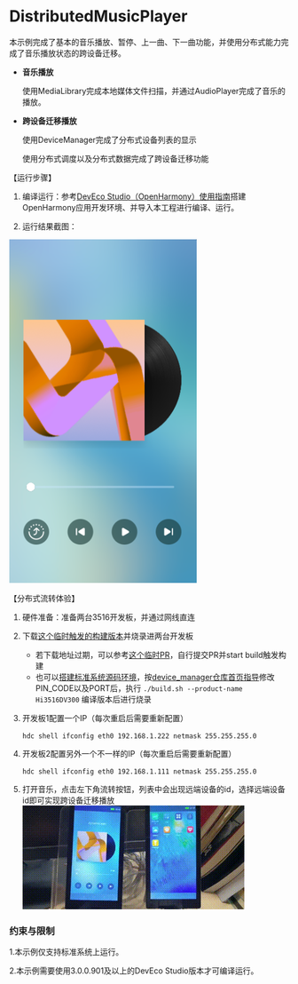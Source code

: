# DistributedMusicPlayer

本示例完成了基本的音乐播放、暂停、上一曲、下一曲功能，并使用分布式能力完成了音乐播放状态的跨设备迁移。
- **音乐播放**

    使用MediaLibrary完成本地媒体文件扫描，并通过AudioPlayer完成了音乐的播放。
- **跨设备迁移播放**

    使用DeviceManager完成了分布式设备列表的显示

    使用分布式调度以及分布式数据完成了跨设备迁移功能

【运行步骤】

1. 编译运行：参考[DevEco Studio（OpenHarmony）使用指南](https://gitee.com/openharmony/docs/blob/master/zh-cn/application-dev/quick-start/deveco-studio-user-guide-for-openharmony.md)搭建OpenHarmony应用开发环境、并导入本工程进行编译、运行。

2. 运行结果截图：

![](screenshots/device/main.png)

【分布式流转体验】

1. 硬件准备：准备两台3516开发板，并通过网线直连

2. 下载[这个临时触发的构建版本](http://download.ci.openharmony.cn/Artifacts/hispark_taurus_L2_2_2-Beta2/20210806.12/version/Artifacts-hispark_taurus_L2_2_2-Beta2-20210806.12-version-hispark_taurus_L2_2_2-Beta2.tar.gz)并烧录进两台开发板
    * 若下载地址过期，可以参考[这个临时PR](https://gitee.com/openharmony/device_manager/pulls/8)，自行提交PR并start build触发构建
    * 也可以[搭建标准系统源码环境](https://gitee.com/openharmony/docs/blob/master/zh-cn/device-dev/quick-start/quickstart-standard.md)，按[device_manager仓库首页指导](https://gitee.com/openharmony/device_manager)修改PIN_CODE以及PORT后，执行 `./build.sh --product-name Hi3516DV300` 编译版本后进行烧录
3. 开发板1配置一个IP（每次重启后需要重新配置）
    ```
    hdc shell ifconfig eth0 192.168.1.222 netmask 255.255.255.0
    ```
4. 开发板2配置另外一个不一样的IP（每次重启后需要重新配置）
    ```
    hdc shell ifconfig eth0 192.168.1.111 netmask 255.255.255.0
    ```
5. 打开音乐，点击左下角流转按钮，列表中会出现远端设备的id，选择远端设备id即可实现跨设备迁移播放
    ![](screenshots/device/distributed.gif)

### 约束与限制

1.本示例仅支持标准系统上运行。

2.本示例需要使用3.0.0.901及以上的DevEco Studio版本才可编译运行。
